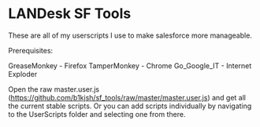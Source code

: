 LANDesk SF Tools
========

These are all of my userscripts I use to make salesforce more manageable. 

Prerequisites:

GreaseMonkey - Firefox
TamperMonkey - Chrome
Go_Google_IT - Internet Exploder

Open the raw master.user.js (https://github.com/b1kjsh/sf_tools/raw/master/master.user.js) and get all the current stable scripts. Or you can add scripts individually by navigating to the UserScripts folder and selecting one from there.

